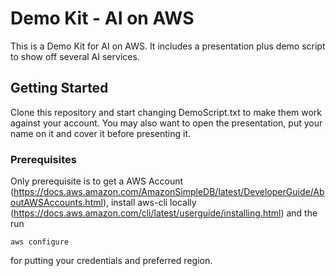 # Demo Kit - AI on AWS

This is a Demo Kit for AI on AWS. It includes a presentation plus demo script to show off several AI services.

## Getting Started

Clone this repository and start changing DemoScript.txt to make them work against your account.
You may also want to open the presentation, put your name on it and cover it before presenting it.

### Prerequisites

Only prerequisite is to get a AWS Account (https://docs.aws.amazon.com/AmazonSimpleDB/latest/DeveloperGuide/AboutAWSAccounts.html), install aws-cli locally (https://docs.aws.amazon.com/cli/latest/userguide/installing.html) and the run

```
aws configure
```

for putting your credentials and preferred region.
